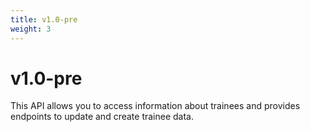 ```yaml
---
title: v1.0-pre
weight: 3
---
```


# v1.0-pre

This API allows you to access information about trainees and provides endpoints to update and create trainee data.
